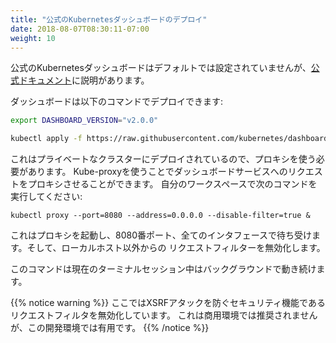 ```yaml
---
title: "公式のKubernetesダッシュボードのデプロイ"
date: 2018-08-07T08:30:11-07:00
weight: 10
---
```


<!--
The official Kubernetes dashboard is not deployed by default, but there are
instructions in [the official documentation](https://kubernetes.io/docs/tasks/access-application-cluster/web-ui-dashboard/)
-->
公式のKubernetesダッシュボードはデフォルトでは設定されていませんが、[公式ドキュメント](https://kubernetes.io/docs/tasks/access-application-cluster/web-ui-dashboard/)に説明があります。

<!--
We can deploy the dashboard with the following command:

```bash
export DASHBOARD_VERSION="v2.0.0"

kubectl apply -f https://raw.githubusercontent.com/kubernetes/dashboard/${DASHBOARD_VERSION}/aio/deploy/recommended.yaml
```
-->
ダッシュボードは以下のコマンドでデプロイできます:
```bash
export DASHBOARD_VERSION="v2.0.0"

kubectl apply -f https://raw.githubusercontent.com/kubernetes/dashboard/${DASHBOARD_VERSION}/aio/deploy/recommended.yaml
```

<!--
Since this is deployed to our private cluster, we need to access it via a proxy.
`kube-proxy` is available to proxy our requests to the dashboard service.  In your
workspace, run the following command:

```bash
kubectl proxy --port=8080 --address=0.0.0.0 --disable-filter=true &
```
-->
これはプライベートなクラスターにデプロイされているので、プロキシを使う必要があります。
Kube-proxyを使うことでダッシュボードサービスへのリクエストをプロキシさせることができます。
自分のワークスペースで次のコマンドを実行してください:
```
kubectl proxy --port=8080 --address=0.0.0.0 --disable-filter=true &
```

<!--
This will start the proxy, listen on port 8080, listen on all interfaces, and
will disable the filtering of non-localhost requests.
-->
これはプロキシを起動し、8080番ポート、全てのインタフェースで待ち受けます。そして、ローカルホスト以外からの
リクエストフィルターを無効化します。

<!--
This command will continue to run in the background of the current terminal's session.
-->
このコマンドは現在のターミナルセッション中はバックグラウンドで動き続けます。

<!--
{{% notice warning %}}
We are disabling request filtering, a security feature that guards against XSRF attacks.
This isn't recommended for a production environment, but is useful for our dev environment.
{{% /notice %}}
-->
{{% notice warning %}}
ここではXSRFアタックを防ぐセキュリティ機能であるリクエストフィルタを無効化しています。
これは商用環境では推奨されませんが、この開発環境では有用です。
{{% /notice %}}
